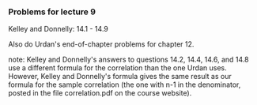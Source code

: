 
### Problems for lecture 9

Kelley and Donnelly:  14.1 - 14.9 

Also do Urdan's end-of-chapter problems for chapter 12.

note:  Kelley and Donnelly's answers to questions 14.2, 14.4, 14.6, and 14.8 use a different formula for the correlation than the one Urdan uses.  However, Kelley and Donnelly's formula gives the same result as our formula for the sample correlation (the one with n-1 in the denominator, posted in the file correlation.pdf on the course website).

